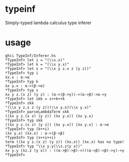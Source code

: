 typeinf
=======

Simply-typed lambda calculus type inferer

usage
=====

    ghci TypeInf/Inferer.hs 
    *TypeInf> let i = "(\\x.x)"
    *TypeInf> let k = "(\\x y.x)"
    *TypeInf> let s = "(\\x y z.x z (y z))"
    *TypeInf> typ i
    λx.x : α->α
    *TypeInf> typ k
    λx y.x : α->(β->α)
    *TypeInf> typ s
    λx y z.(x z) (y z) : (α->(β->γ))->(α->β)->α->γ
    *TypeInf> let skk = s++k++k
    *TypeInf> skk
    "(\\x y z.x z (y z))(\\x y.x)(\\x y.x)"
    *TypeInf> parseLambdaTerm skk
    ((λx y z.(x z) (y z)) (λx y.x)) (λx y.x)
    *TypeInf> typ skk
    ((λx y z.(x z) (y z)) (λx y.x)) (λx y.x) : α->α
    *TypeInf> typ (k++i)
    (λx y.x) (λx.x) : α->(β->β)
    *TypeInf> typ (s++i++i)
    term ((λx y z.(x z) (y z)) (λx.x)) (λx.x) has no type!
    *TypeInf> typ "\\x y.y(\\z.z(y x))"
    λx y.y (λz.z (y x)) : ((α->β)->β)->(((α->β)->β)->γ)->γ
    *TypeInf>

